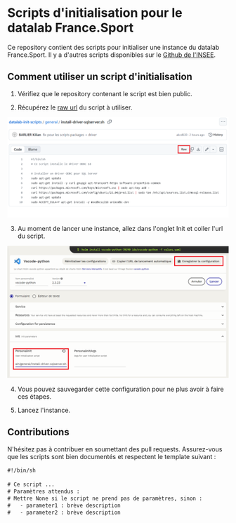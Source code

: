 #  Scripts d'initialisation pour le datalab France.Sport

Ce repository contient des scripts pour initialiser une instance du datalab France.Sport.
Il y a d'autres scripts disponibles sur le [Github de l'INSEE](https://github.com/InseeFrLab/sspcloud-init-scripts).


## Comment utiliser un script d'initialisation
1. Vérifiez que le repository contenant le script est bien public.

2. Récupérez le [raw url](https://docs.github.com/en/repositories/working-with-files/using-files/viewing-a-file#viewing-or-copying-the-raw-file-content) du script à utiliser.

![Raw URL](images/raw-url.png)

3. Au moment de lancer une instance, allez dans l'onglet Init et coller l'url du script.

![Personal init](images/personal-init.png)

4. Vous pouvez sauvegarder cette configuration pour ne plus avoir à faire ces étapes.

5. Lancez l'instance.


## Contributions

N'hésitez pas à contribuer en soumettant des pull requests.
Assurez-vous que les scripts sont bien documentés et respectent le template suivant :

```
#!/bin/sh

# Ce script ... 
# Paramètres attendus : 
# Mettre None si le script ne prend pas de paramètres, sinon :
#   - parameter1 : brève description
#   - parameter2 : brève description
```
